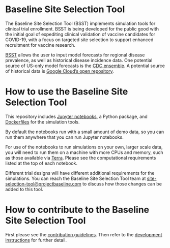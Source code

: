 # Baseline Site Selection Tool

The Baseline Site Selection Tool (BSST) implements simulation tools for clinical trial enrollment. BSST is being developed for the public good with the initial goal of expediting clinical validation of vaccine candidates for COVID-19, with a focus on targeted site selection to support enhanced recruitment for vaccine research. 

[BSST](https://github.com/verilylifesciences/metis/blob/main/BaselineSiteSelectionTool.pdf) allows the user to input model forecasts for regional disease prevalence, as well as historical disease incidence data. One potential source of US-only model forecasts is the [CDC ensemble](https://www.cdc.gov/coronavirus/2019-ncov/cases-updates/forecasts-cases.html). A potential source of historical data is [Google Cloud’s open repository](https://github.com/GoogleCloudPlatform/covid-19-open-data).

# How to use the Baseline Site Selection Tool

This repository includes [Jupyter notebooks](https://jupyter.org/), a Python package, and [Dockerfiles](https://www.docker.com/) for the simulation tools.

By default the notebooks run with a small amount of demo data, so you can run them anywhere that you can run Jupyter notebooks.

For use of the notebooks to run simulations on your own, larger scale data, you will need to run them on a machine with more CPUs and memory, such as those available via [Terra](https://app.terra.bio/#workspaces/verily-metis/Metis-toolkit-for-vaccine-trial-planning). Please see the computational requirements listed at the top of each notebook.

Different trial designs will have different additional requirements for the simulations. You can reach the Baseline Site Selection Tool team at site-selection-tool@projectbaseline.com to discuss how those changes can be added to this tool.

# How to contribute to the Baseline Site Selection Tool

First please see the [contribution guidelines](docs/contributing.md). Then refer to the [development instructions](docs/development_and_deployment.md) for further detail.







